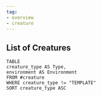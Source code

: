 ```yaml
---
tag: 
- overview
- creature
---
```

## List of Creatures
```dataview
TABLE
creature_type AS Type,
environment AS Environment
FROM #creature
WHERE creature_type != "TEMPLATE"
SORT creature_type ASC
```
